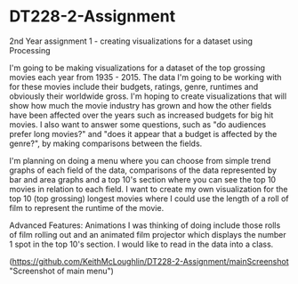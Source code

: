 # DT228-2-Assignment
2nd Year assignment 1 - creating visualizations for a dataset using Processing

I'm going to be making visualizations for a dataset of the top grossing movies each year from 1935 - 2015. 
The data I'm going to be working with for these movies include their budgets, ratings, genre, runtimes and obviously their worldwide gross.
I'm hoping to create visualizations that will show how much the movie industry has grown and how the other fields have been affected over the years such as increased budgets for big hit movies.
I also want to answer some questions, such as "do audiences prefer long movies?" and "does it appear that a budget is affected by the genre?", by making comparisons between the fields.

I'm planning on doing a menu where you can choose from simple trend graphs of each field of the data, comparisons of the data represented by bar and area graphs and
a top 10's section where you can see the top 10 movies in relation to each field. I want to create my own visualization for the top 10 (top grossing) longest movies
where I could use the length of a roll of film to represent the runtime of the movie.

Advanced Features:
Animations I was thinking of doing include those rolls of film rolling out and an animated film projector which displays the number 1 spot in the top 10's section.
I would like to read in the data into a class.

(https://github.com/KeithMcLoughlin/DT228-2-Assignment/mainScreenshot "Screenshot of main menu")
